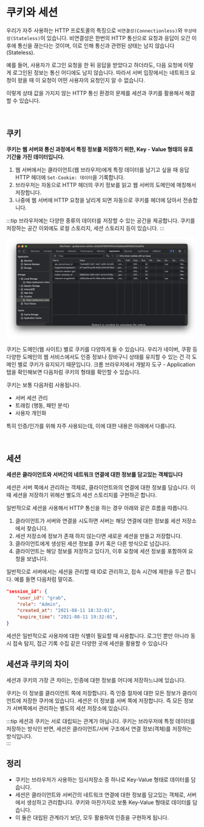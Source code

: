 # 쿠키와 세션

우리가 자주 사용하는 HTTP 프로토콜의 특징으로 `비연결성(Connectionless)`와 `무상태성(Stateless)`이 있습니다. 비연결성은 한번의 HTTP 통신으로 요청과 응답이 오간 이후에 통신을 끊는다는 것이며, 이로 인해 통신과 관련된 상태는 남지 않습니다(Stateless).

예를 들어, 사용자가 로그인 요청을 한 뒤 응답을 받았다고 하더라도, 다음 요청에 이렇게 로그인된 정보는 통신 어디에도 남지 않습니다. 따라서 서버 입장에서는 네트워크 요청이 왔을 때 이 요청이 어떤 사용자의 요청인지 알 수 없습니다.

이렇게 상태 값을 가지지 않는 HTTP 통신 환경의 문제를 세션과 쿠키를 활용해서 해결할 수 있습니다.

<br>

## 쿠키
**쿠키는 웹 서버와 통신 과정에서 특정 정보를 저장하기 위한, Key - Value 형태의 유효기간을 가진 데이터입니다.**

1. 웹 서버에서는 클라이언트(웹 브라우저)에게 특정 데이터를 남기고 싶을 때 응답 HTTP 헤더에 `Set-Cookie: 데이터`을 기록합니다.
2. 브라우저는 자동으로 HTTP 헤더의 쿠키 정보를 읽고 웹 서버의 도메인에 매칭해서 저장합니다.
3. 나중에 웹 서버에 HTTP 요청을 날리게 되면 자동으로 쿠키를 헤더에 담아서 전송합니다.

:::tip
브라우저에는 다양한 종류의 데이터를 저장할 수 있는 공간을 제공합니다. 쿠키를 저장하는 공간 이외에도 로컬 스토리지, 세션 스토리지 등이 있습니다. 
:::

![image-20210809211329408](../images/image-20210809211329408.png)

쿠키는 도메인(웹 사이트) 별로 쿠키를 다양하게 둘 수 있습니다. 우리가 네이버, 쿠팡 등 다양한 도메인의 웹 서비스에서도 인증 정보나 장바구니 상태를 유지할 수 있는 건 각 도메인 별로 쿠키가 유지되기 때문입니다.
크롬 브라우저에서 개발자 도구 - Application 탭을 확인해보면 다음처럼 쿠키의 형태를 확인할 수 있습니다.


쿠키는 보통 다음처럼 사용됩니다.

- 서버 세션 관리
- 트래킹 (행동, 패턴 분석)
- 사용자 개인화

특히 인증/인가를 위해 자주 사용되는데, 이에 대한 내용은 아래에서 다룹니다.

<br>

## 세션

**세션은 클라이언트와 서버간의 네트워크 연결에 대한 정보를 담고있는 객체입니다** 

세션은 서버 쪽에서 관리하는 객체로, 클라이언트와의 연결에 대한 정보를 담습니다. 이때 세션을 저장하기 위해선 별도의 세션 스토리지를 구현하곤 합니다.

일반적으로 세션을 사용해서 HTTP 통신을 하는 경우 아래와 같은 흐름을 따릅니다.

1. 클라이언트가 서버와 연결을 시도하면 서버는 해당 연결에 대한 정보를 세션 저장소에서 찾습니다. 
2. 세션 저장소에 정보가 존재 하지 않는다면 새로운 세션을 만들고 저장합니다. 
3. 클라이언트에게 생성된 세션 정보를 쿠키 혹은 다른 방식으로 넘깁니다. 
4. 클라이언트는 해당 정보를 저장하고 있다가, 이후 요청에 세션 정보를 포함하여 요청을 보냅니다. 

일반적으로 서버에서는 세션을 관리할 때 ID로 관리하고, 접속 시간에 제한을 두곤 합니다. 예를 들면 다음처럼 말이죠.

```json
"session_id": {
    "user_id": "grab",
    "role": "Admin",
    "created_at": "2021-08-11 18:32:01",
    "expire_time": "2021-08-11 19:32:01",
}
```

세션은 일반적으로 사용자에 대한 식별이 필요할 때 사용합니다. 로그인 뿐만 아니라 동시 접속 탐지, 접근 기록 수집 같은 다양한 곳에 세션을 활용할 수 있습니다  

## 세션과 쿠키의 차이
세션과 쿠키의 가장 큰 차이는, 인증에 대한 정보를 어디에 저장하느냐에 있습니다.

쿠키는 이 정보를 클라이언트 쪽에 저장합니다. 즉 인증 절차에 대한 모든 정보가 클라이언트에 저장한 쿠키에 있습니다.
세션은 이 정보를 서버 쪽에 저장합니다. 즉 모든 정보가 서버쪽에서 관리하는 별도의 세션 저장소에 있습니다.

:::tip
세션과 쿠키는 서로 대립되는 관계가 아닙니다. 쿠키는 브라우저에 특정 데이터를 저장하는 방식인 반면, 세션은 클라이언트/서버 구조에서 연결 정보(객체)를 저장하는 방식입니다.  
:::

## 정리

- 쿠키는 브라우저가 사용하는 임시저장소 중 하나로 Key-Value 형태로 데이터를 담습니다.
- 세션은 클라이언트와 서버간의 네트워크 연결에 대한 정보를 담고있는 객체로, 서버에서 생성하고 관리합니다. 쿠키와 마찬가지로 보통 Key-Value 형태로 데이터를 담습니다.
- 이 둘은 대립된 관계라기 보단, 모두 활용하여 인증을 구현하게 됩니다. 